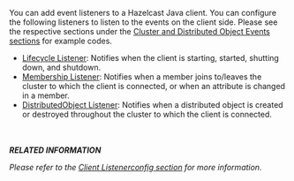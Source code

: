 

You can add event listeners to a Hazelcast Java client. You can configure the following listeners to listen to the events on the client side. Please see the respective sections under the [Cluster and Distributed Object Events sections](/900_Distributed_Events/index.md) for example codes.

- [Lifecycle Listener](/00_Cluster_Events/04_Listening_for_Lifecycle_Events.md): Notifies when the client is starting, started, shutting down, and shutdown.
- [Membership Listener](/00_Cluster_Events/00_Listening_for_Member_Events.md): Notifies when a member joins to/leaves the cluster to which the client is connected, or when an attribute is changed in a member.
- [DistributedObject Listener](/00_Cluster_Events/01_Listening_for_Distributed_Object_Events.md): Notifies when a distributed object is created or destroyed throughout the cluster to which the client is connected.

<br></br>
***RELATED INFORMATION***

*Please refer to the [Client Listenerconfig section](/1600_Hazelcast_Clients/100_Java_Client/300_Configuration/700_Listeners.md) for more information.*
<br></br>

